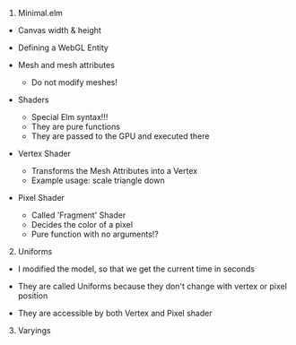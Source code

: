 
1. Minimal.elm

  * Canvas width & height

  * Defining a WebGL Entity

  * Mesh and mesh attributes
    - Do not modify meshes!

  * Shaders
    - Special Elm syntax!!!
    - They are pure functions
    - They are passed to the GPU and executed there

  * Vertex Shader
    - Transforms the Mesh Attributes into a Vertex
    - Example usage: scale triangle down

  * Pixel Shader
    - Called 'Fragment' Shader
    - Decides the color of a pixel
    - Pure function with no arguments!?


2. Uniforms

  * I modified the model, so that we get the current time in seconds

  * They are called Uniforms because they don't change with vertex or pixel position

  * They are accessible by both Vertex and Pixel shader


3. Varyings


